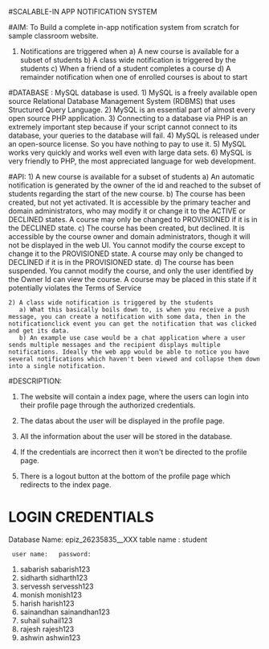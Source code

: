 #SCALABLE-IN APP NOTIFICATION SYSTEM

#AIM:
	To Build a complete in-app notification system from scratch for sample classroom website.
	
1) Notifications are triggered when
   a) A new course is available for a subset of students
   b) A class wide notification is triggered by the students
   c) When a friend of a student completes a course
   d) A remainder notification when one of enrolled courses is about to start


#DATABASE :
	MySQL database is used.
	1) MySQL is a freely available open source Relational Database Management System (RDBMS) that uses Structured Query Language.
	2) MySQL is an essential part of almost every open source PHP application.
	3) Connecting to a database via PHP is an extremely important step because if your script cannot connect to its database, your queries to the database will fail.
	4) MySQL is released under an open-source license. So you have nothing to pay to use it.
	5) MySQL works very quickly and works well even with large data sets.
	6) MySQL is very friendly to PHP, the most appreciated language for web development.
	
#API:
	1) A new course is available for a subset of students
	   a) An automatic notification is generated by the owner of the id and reached to the subset of students regarding the start of the new course.
	   b) The course has been created, but not yet activated. It is accessible by the primary teacher and domain administrators, who may modify it or change it to the ACTIVE or DECLINED states. A course may only be changed to PROVISIONED if it is in the DECLINED state.
       c) The course has been created, but declined. It is accessible by the course owner and domain administrators, though it will not be displayed in the web UI. You cannot modify the course except to change it to the PROVISIONED state. A course may only be changed to DECLINED if it is in the PROVISIONED state.
	   d) The course has been suspended. You cannot modify the course, and only the user identified by the Owner Id can view the course. A course may be placed in this state if it potentially violates the Terms of Service
	
	2) A class wide notification is triggered by the students
	   a) What this basically boils down to, is when you receive a push message, you can create a notification with some data, then in the notificationclick event you can get the notification that was clicked and get its data.
	   b) An example use case would be a chat application where a user sends multiple messages and the recipient displays multiple notifications. Ideally the web app would be able to notice you have several notifications which haven't been viewed and collapse them down into a single notification.
	   

#DESCRIPTION:

1) The website will contain a index page, where the users can login into their profile page through the authorized credentials.

2) The datas about the user will be displayed in the profile page.

3) All the information about the user will be stored in the database.

4) If the credentials are incorrect then it won't be directed to the profile page.

5) There is a logout button at the bottom of the profile page which redirects to the index page.


# LOGIN CREDENTIALS
  Database Name: epiz_26235835__XXX 
  table name : student
  
     user name:   password:
  1) sabarish     sabarish123
  2) sidharth     sidharth123
  3) servessh     servessh123
  4) monish       monish123
  5) harish       harish123
  6) sainandhan   sainandhan123
  7) suhail       suhail123
  8) rajesh       rajesh123
  9) ashwin       ashwin123
